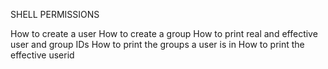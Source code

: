 SHELL PERMISSIONS

How to create a user
How to create a group
How to print real and effective user and group IDs
How to print the groups a user is in
How to print the effective userid